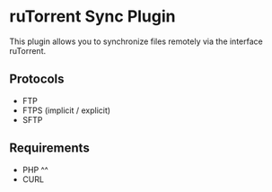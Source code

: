 ruTorrent Sync Plugin
=====================

This plugin allows you to synchronize files remotely via the interface ruTorrent.

Protocols
---------

- FTP
- FTPS (implicit / explicit)
- SFTP

Requirements
------------

- PHP ^^
- CURL


